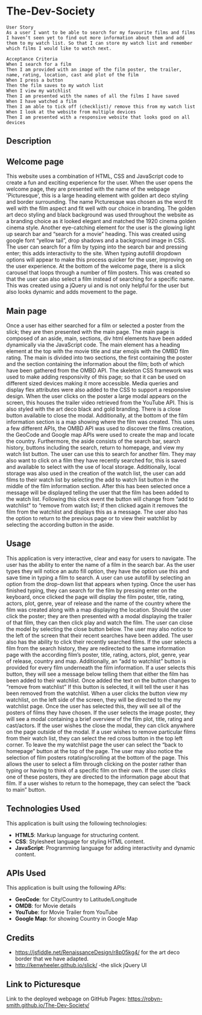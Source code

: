 # The-Dev-Society

```
User Story
As a user I want to be able to search for my favourite films and films I haven’t seen yet to find out more information about them and add them to my watch list. So that I can store my watch list and remember which films I would like to watch next. 

Acceptance Criteria
When I search for a film
Then I am provided with an image of the film poster, the trailer, name, rating, location, cast and plot of the film
When I press a button
Then the film saves to my watch list
When I view my watchlist 
Then I am presented with the names of all the films I have saved
When I have watched a film 
Then I am able to tick off (checklist)/ remove this from my watch list
When I look at the website from multiple devices
Then I am presented with a responsive website that looks good on all devices
```

## Description
## Welcome page
This website uses a combination of HTML, CSS and JavaScript code to create a fun and exciting experience for the user. When the user opens the welcome page, they are presented with the name of the webpage 'Picturesque', this is a large heading element with golden art deco styling and border surrounding. The name Picturesque was chosen as the word fit well with the film aspect and fit well with our choice in branding. The golden art deco styling and black background was used throughout the website as a branding choice as it looked elegant and matched the 1920 cinema golden cinema style. Another eye-catching element for the user is the glowing light up search bar and “search for a movie” heading. This was created using google font “yellow tail”, drop shadows and a background image in CSS. The user can search for a film by typing into the search bar and pressing enter; this adds interactivity to the site. When typing autofill dropdown options will appear to make this process quicker for the user, improving on the user experience. At the bottom of the welcome page, there is a slick carousel that loops through a number of film posters. This was created so that the user can also select a film instead of searching for a specific name. This was created using a jQuery ui and is not only helpful for the user but also looks dynamic and adds movement to the page. 

## Main page
Once a user has either searched for a film or selected a poster from the slick; they are then presented with the main page. The main page is composed of an aside, main, sections, div html elements have been added dynamically via the JavaScript code. The main element has a heading element at the top with the movie title and star emojis with the OMBD film rating. The main is divided into two sections, the first containing the poster and the section containing the information about the film; both of which have been gathered from the OMBD API. The skeleton CSS framework was used to make adding responsivity of this page; so that it can be used on different sized devices making it more accessible. Media queries and display flex attributes were also added to the CSS to support a responsive design. When the user clicks on the poster a large modal appears on the screen, this houses the trailer video retrieved from the YouTube API. This is also styled with the art deco black and gold branding. There is a close button available to close the modal. Additionally, at the bottom of the film information section is a map showing where the film was created. This uses a few different APIs, the OMBD API was used to discover the films creation, the GeoCode and Google map APIs were used to create the map and locate the country. 
Furthermore, the aside consists of the search bar, search history, buttons including the search, return to homepage, and view my watch list button. The user can use this to search for another film. They may also want to click on a film they have recently searched for, this is saved and available to select with the use of local storage. Additionally, local storage was also used in the creation of the watch list, the user can add films to their watch list by selecting the add to watch list button in the middle of the film information section. After this has been selected once a message will be displayed telling the user that the film has been added to the watch list. Following this click event the button will change from “add to watchlist” to “remove from watch list; if then clicked again it removes the film from the watchlist and displays this as a message. The user also has the option to return to the previous page or to view their watchlist by selecting the according button in the aside.

## Usage
This application is very interactive, clear and easy for users to navigate. The user has the ability to enter the name of a film in the search bar. As the user types they will notice an auto fill option, they have the option use this and save time in typing a film to search. A user can use autofill by selecting an option from the drop-down list that appears when typing. Once the user has finished typing, they can search for the film by pressing enter on the keyboard, once clicked the page will display the film poster, title, rating, actors, plot, genre, year of release and the name of the country where the film was created along with a map displaying the location. Should the user click the poster; they are then presented with a modal displaying the trailer of that film, they can then click play and watch the film. The user can close the model by selecting the close button below. The user may also notice to the left of the screen that their recent searches have been added. The user also has the ability to click their recently searched films. If the user selects a film from the search history, they are redirected to the same information page with the according film’s poster, title, rating, actors, plot, genre, year of release, country and map. 
Additionally, an “add to watchlist” button is provided for every film underneath the film information. If a user selects this button, they will see a message below telling them that either the film has been added to their watchlist. Once added the text on the button changes to “remove from watchlist” If this button is selected, it will tell the user it has been removed from the watchlist. When a user clicks the button view my watchlist, on the left side of the screen, they will be directed to the my watchlist page. Once the user has selected this, they will see all of the posters of films they have chosen. If the user selects the image poster, they will see a modal containing a brief overview of the film plot, title, rating and cast/actors. If the user wishes the close the modal, they can click anywhere on the page outside of the modal. If a user wishes to remove particular films from their watch list, they can select the red cross button in the top left corner. To leave the my watchlist page the user can select the “back to homepage” button at the top of the page. The user may also notice the selection of film posters rotating/scrolling at the bottom of the page. This allows the user to select a film through clicking on the poster rather than typing or having to think of a specific film on their own. If the user clicks one of these posters, they are directed to the information page about that film. If a user wishes to return to the homepage, they can select the “back to main” button.

## Technologies Used
This application is built using the following technologies:
- **HTML5**: Markup language for structuring content.
- **CSS**: Stylesheet language for styling HTML content.
- **JavaScript**: Programming language for adding interactivity and dynamic content.
## APIs Used
This application is built using the following APIs:
- **GeoCode**: for City/Country to Latitude/Longitude
- **OMDB**: for Movie details
- **YouTube**: for Movie Trailer from YouTube
- **Google Map**: for showing Country in Google Map

## Credits
 - https://jsfiddle.net/RenaissanceDesign/r8p05kg4/  for the art deco border that we have adapted.
 - http://kenwheeler.github.io/slick/ -the slick jQuery UI


## Link to Picturesque
 Link to the deployed webpage on GitHub Pages:
 https://robyn-smith.github.io/The-Dev-Society/
